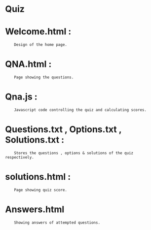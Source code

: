 # Quiz
# Welcome.html : 
        Design of the home page.
# QNA.html :
        Page showing the questions.
# Qna.js :
        Javascript code controlling the quiz and calculating scores.
# Questions.txt , Options.txt , Solutions.txt :
        Stores the questions , options & solutions of the quiz respectively.
# solutions.html :
        Page showing quiz score.
# Answers.html
        Showing answers of attempted questions.
